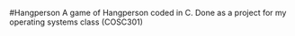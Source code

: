 #Hangperson
A game of Hangperson coded in C. Done as a project for my operating systems class (COSC301)
